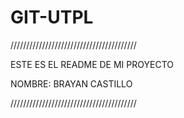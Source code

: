 # GIT-UTPL

////////////////////////////////////////

ESTE ES EL README DE MI PROYECTO


NOMBRE: BRAYAN CASTILLO


////////////////////////////////////////
